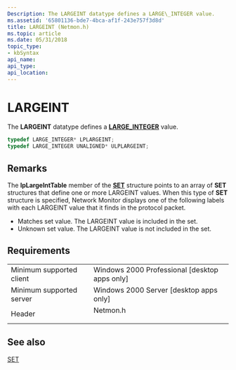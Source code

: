 ```yaml
---
Description: The LARGEINT datatype defines a LARGE\_INTEGER value.
ms.assetid: '65801136-bde7-4bca-af1f-243e757f3d8d'
title: LARGEINT (Netmon.h)
ms.topic: article
ms.date: 05/31/2018
topic_type: 
- kbSyntax
api_name: 
api_type: 
api_location: 
---
```


# LARGEINT

The **LARGEINT** datatype defines a [**LARGE\_INTEGER**](https://docs.microsoft.com/windows/win32/api/winnt/ns-winnt-large_integer-r1) value.


```C++
typedef LARGE_INTEGER* LPLARGEINT;
typedef LARGE_INTEGER UNALIGNED* ULPLARGEINT;
```



## Remarks

The **lpLargeIntTable** member of the [**SET**](set.md) structure points to an array of **SET** structures that define one or more LARGEINT values. When this type of **SET** structure is specified, Network Monitor displays one of the following labels with each LARGEINT value that it finds in the protocol packet.

-   Matches set value. The LARGEINT value is included in the set.
-   Unknown set value. The LARGEINT value is not included in the set.

## Requirements



|                                     |                                                                                     |
|-------------------------------------|-------------------------------------------------------------------------------------|
| Minimum supported client<br/> | Windows 2000 Professional \[desktop apps only\]<br/>                          |
| Minimum supported server<br/> | Windows 2000 Server \[desktop apps only\]<br/>                                |
| Header<br/>                   | <dl> <dt>Netmon.h</dt> </dl> |



## See also

<dl> <dt>

[SET](set.md)
</dt> </dl>

 

 




